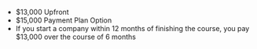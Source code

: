   * $13,000 Upfront
  * $15,000 Payment Plan Option
  * If you start a company within 12 months of finishing the course, you pay $13,000 over the course of 6 months

